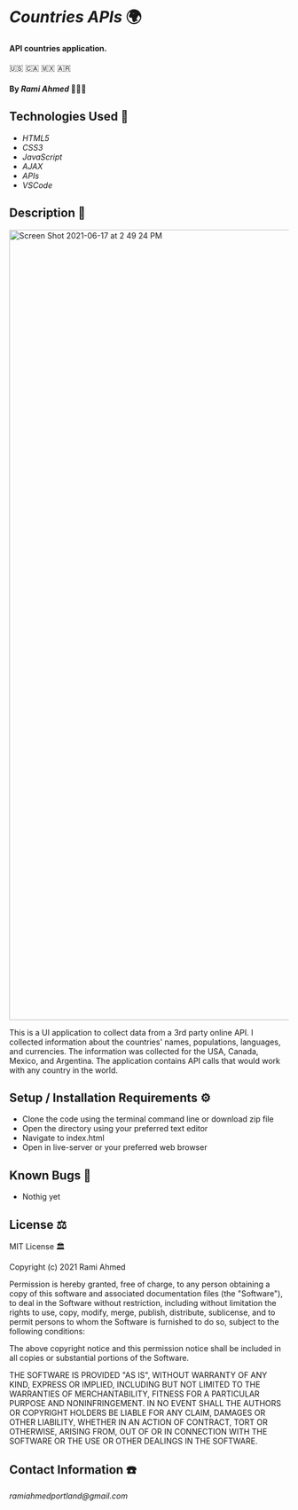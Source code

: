 # _Countries APIs_ 🌍 

#### API countries application. 
🇺🇸  🇨🇦  🇲🇽  🇦🇷

#### By _**Rami Ahmed**_ 👨🏻‍💻

## Technologies Used 📡  

* _HTML5_
* _CSS3_
* _JavaScript_
* _AJAX_
* _APIs_
* _VSCode_

## Description 📖
<img width="1426" alt="Screen Shot 2021-06-17 at 2 49 24 PM" src="https://user-images.githubusercontent.com/59575780/122483365-4334cb00-cf87-11eb-8c5a-f7bfdf76f581.png">


This is a UI application to collect data from a 3rd party online API. I collected information about the countries' names, populations, languages, and currencies. The information was collected for the USA, Canada, Mexico, and Argentina. The application contains API calls that would work with any country in the world. 

## Setup / Installation Requirements ⚙️

* Clone the code using the terminal command line or download zip file 
* Open the directory using your preferred text editor 
* Navigate to index.html 
* Open in live-server or your preferred web browser 




## Known Bugs 🐞

* Nothig yet


## License ⚖️

MIT License 🏛

Copyright (c) 2021 Rami Ahmed

Permission is hereby granted, free of charge, to any person obtaining a copy
of this software and associated documentation files (the "Software"), to deal
in the Software without restriction, including without limitation the rights
to use, copy, modify, merge, publish, distribute, sublicense, and to permit persons to whom the Software is
furnished to do so, subject to the following conditions:

The above copyright notice and this permission notice shall be included in all
copies or substantial portions of the Software.

THE SOFTWARE IS PROVIDED "AS IS", WITHOUT WARRANTY OF ANY KIND, EXPRESS OR
IMPLIED, INCLUDING BUT NOT LIMITED TO THE WARRANTIES OF MERCHANTABILITY,
FITNESS FOR A PARTICULAR PURPOSE AND NONINFRINGEMENT. IN NO EVENT SHALL THE
AUTHORS OR COPYRIGHT HOLDERS BE LIABLE FOR ANY CLAIM, DAMAGES OR OTHER
LIABILITY, WHETHER IN AN ACTION OF CONTRACT, TORT OR OTHERWISE, ARISING FROM,
OUT OF OR IN CONNECTION WITH THE SOFTWARE OR THE USE OR OTHER DEALINGS IN THE
SOFTWARE.

## Contact Information ☎️

_ramiahmedportland@gmail.com_
